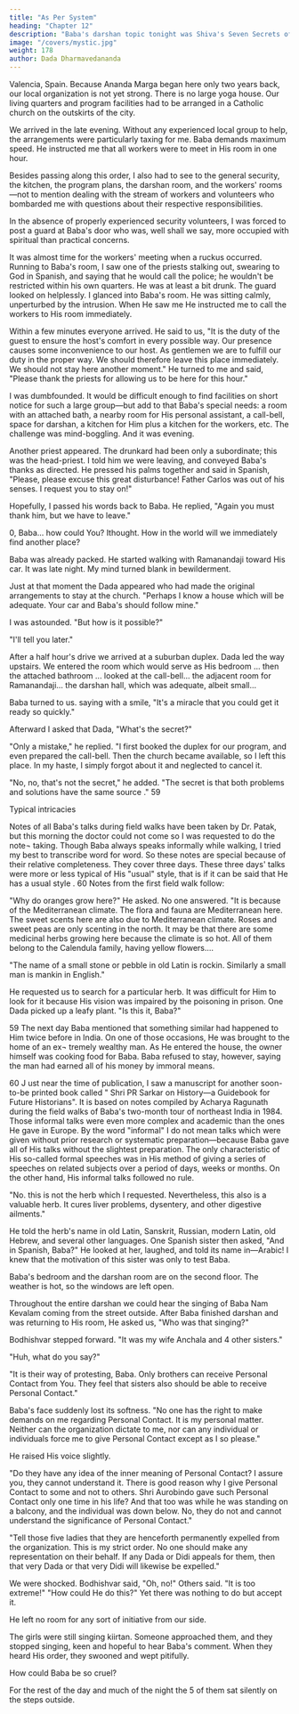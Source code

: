 ```yaml
---
title: "As Per System"
heading: "Chapter 12"
description: "Baba's darshan topic tonight was Shiva's Seven Secrets of Success"
image: "/covers/mystic.jpg"
weight: 178
author: Dada Dharmavedananda
---
```



<!-- "It's a miracle"  -->

Valencia, Spain. Because Ananda Marga began here only two years back, our local organization is not yet strong. There is no large yoga house. Our living quarters and program facilities had to be arranged in a Catholic church on the outskirts of the city. 

We arrived in the late evening. Without any experienced local group to help, the arrangements were particularly taxing for me. Baba demands maximum speed. He instructed me that all workers were to meet in His room in one hour. 

Besides passing along this order, I also had to see to the general security, the kitchen, the program plans, the darshan room, and the workers' rooms—not to mention dealing with the stream of workers and volunteers who bombarded me with questions about their respective responsibilities. 

In the absence of properly experienced security volunteers, I was forced to 
post a guard at Baba's door who was, well shall we say, more occupied with 
spiritual than practical concerns. 

It was almost time for the workers' meeting when a ruckus occurred. 
Running to Baba's room, I saw one of the priests stalking out, swearing to God 
in Spanish, and saying that he would call the police; he wouldn't be restricted 
within his own quarters. He was at least a bit drunk. The guard looked on 
helplessly. I glanced into Baba's room. He was sitting calmly, unperturbed by 
the intrusion. When He saw me He instructed me to call the workers to His 
room immediately. 

Within a few minutes everyone arrived. He said to us, "It is the duty of the 
guest to ensure the host's comfort in every possible way. Our presence causes 
some inconvenience to our host. As gentlemen we are to fulfill our duty in the proper way. We should therefore leave this 
place immediately. We should not stay here another moment." He turned to me 
and said, "Please thank the priests for allowing us to be here for this hour." 

I was dumbfounded. It would be difficult enough to find facilities on short 
notice for such a large group—but add to that Baba's special needs: a room with 
an attached bath, a nearby room for His personal assistant, a call-bell, space for 
darshan, a kitchen for Him plus a kitchen for the workers, etc. The challenge 
was mind-boggling. And it was evening. 

Another priest appeared. The drunkard had been only a subordinate; this 
was the head-priest. I told him we were leaving, and conveyed Baba's thanks as 
directed. He pressed his palms together and said in Spanish, "Please, please 
excuse this great disturbance! Father Carlos was out of his senses. I request you 
to stay on!" 

Hopefully, I passed his words back to Baba. He replied, "Again you must 
thank him, but we have to leave." 

0, Baba... how could You? Ithought. How in the world will we immediately 
find another place? 

Baba was already packed. He started walking with Ramanandaji toward His 
car. It was late night. My mind turned blank in bewilderment. 

Just at that moment the Dada appeared who had made the original 
arrangements to stay at the church. "Perhaps I know a house which will be 
adequate. Your car and Baba's should follow mine." 

I was astounded. "But how is it possible?" 

"I'll tell you later." 

After a half hour's drive we arrived at a suburban duplex. Dada led the way 
upstairs. We entered the room which would serve as His bedroom ... then the 
attached bathroom ... looked at the call-bell... the adjacent room for 
Ramanandaji... the darshan hall, which was adequate, albeit small... 

Baba turned to us. saying with a smile, "It's a miracle that you could get it 
ready so quickly." 

Afterward I asked that Dada, "What's the secret?" 

"Only a mistake," he replied. "I first booked the duplex for our program, 
and even prepared the call-bell. Then the church became available, so I left this 
place. In my haste, I simply forgot about it and neglected to cancel it. 

"No, no, that's not the secret," he added. "The secret is that both problems 
and solutions have the same source ." 59 

Typical intricacies 

Notes of all Baba's talks during field walks have been taken by Dr. Patak, 
but this morning the doctor could not come so I was requested to do the note¬ 
taking. Though Baba always speaks informally while walking, I tried my best 
to transcribe word for word. So these notes are special because of their relative 
completeness. They cover three days. These three days' talks were more or less 
typical of His "usual" style, that is if it can be said that He has a usual style . 60 
Notes from the first field walk follow: 

"Why do oranges grow here?" He asked. No one answered. "It is because 
of the Mediterranean climate. The flora and fauna are Mediterranean here. The 
sweet scents here are also due to Mediterranean climate. Roses and sweet peas 
are only scenting in the north. It may be that there are some medicinal herbs 
growing here because the climate is so hot. All of them belong to the Calendula 
family, having yellow flowers.... 

"The name of a small stone or pebble in old Latin is rockin. Similarly a 
small man is mankin in English." 

He requested us to search for a particular herb. It was difficult for Him to 
look for it because His vision was impaired by the poisoning in prison. One 
Dada picked up a leafy plant. "Is this it, Baba?" 

59 The next day Baba mentioned that something similar had happened to Him twice 
before in India. On one of those occasions, He was brought to the home of an ex¬ 
tremely wealthy man. As He entered the house, the owner himself was cooking food 
for Baba. Baba refused to stay, however, saying the man had earned all of his money 
by immoral means. 

60 J ust near the time of publication, I saw a manuscript for another soon-to-be printed 
book called " Shri PR Sarkar on History—a Guidebook for Future Historians". It is based 
on notes compiled by Acharya Ragunath during the field walks of Baba's two-month 
tour of northeast India in 1984. Those informal talks were even more complex and 
academic than the ones He gave in Europe. By the word "informal" I do not mean talks 
which were given without prior research or systematic preparation—because Baba gave 
all of His talks without the slightest preparation. The only characteristic of His so-called 
formal speeches was in His method of giving a series of speeches on related subjects 
over a period of days, weeks or months. On the other hand, His informal talks followed 
no rule.


"No. this is not the herb which I requested. Nevertheless, this also is a 
valuable herb. It cures liver problems, dysentery, and other digestive ailments." 

He told the herb's name in old Latin, Sanskrit, Russian, modern Latin, old 
Hebrew, and several other languages. One Spanish sister then asked, "And in 
Spanish, Baba?" He looked at her, laughed, and told its name in—Arabic! I 
knew that the motivation of this sister was only to test Baba. 


Baba's bedroom and the darshan room are on the second floor. The weather 
is hot, so the windows are left open. 


Throughout the entire darshan we could hear the singing of Baba Nam Kevalam coming from the street outside. After Baba finished darshan and was returning to His room, He asked us, "Who was that singing?"

Bodhishvar stepped forward. "It was my wife Anchala and 4 other sisters." 

"Huh, what do you say?" 

"It is their way of protesting, Baba. Only brothers can receive Personal Contact from You. They feel that sisters also should be able to receive Personal Contact." 

Baba's face suddenly lost its softness. "No one has the right to make demands on me regarding Personal Contact. It is my personal matter. Neither can the organization dictate to me, nor can any individual or individuals force me to give Personal Contact except as I so please." 

He raised His voice slightly. 

"Do they have any idea of the inner meaning of Personal Contact? I assure you, they cannot understand it. There is good reason why I give Personal Contact to some and not to others. Shri Aurobindo gave such Personal Contact only one time in his life? And that too was while he was standing on a balcony, and the individual was down below. No, they do not and cannot understand the significance of Personal Contact." 


<!-- Without waiting for any reply from our side, He turned and walked into His 
room. Just as we were wondering what to say to each other, the door opened 
and Baba reappeared.  -->

"Tell those five ladies that they are henceforth permanently expelled from the organization. This is my strict order. No one should make any representation on their behalf. If any Dada or Didi appeals for them, then that very Dada or that very Didi will likewise be expelled." 


We were shocked. Bodhishvar said, "Oh, no!" Others said. "It is too extreme!" "How could He do this?" Yet there was nothing to do but accept it. 

He left no room for any sort of initiative from our side. 

The girls were still singing kiirtan. Someone approached them, and they stopped singing, keen and hopeful to hear Baba's comment. When they heard His order, they swooned and wept pitifully. 

How could Baba be so cruel? 

For the rest of the day and much of the night the 5 of them sat silently on the steps outside. 



